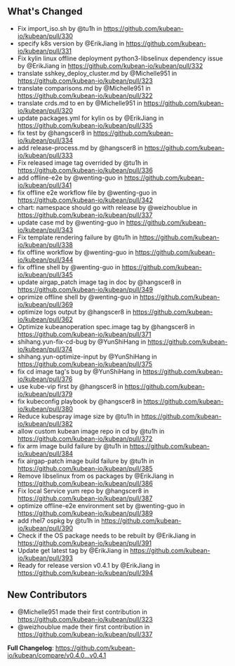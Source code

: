 ## What's Changed
* Fix import_iso.sh by @tu1h in https://github.com/kubean-io/kubean/pull/330
* specify k8s version by @ErikJiang in https://github.com/kubean-io/kubean/pull/331
* Fix kylin linux offline deployment python3-libselinux dependency issue by @ErikJiang in https://github.com/kubean-io/kubean/pull/332
* translate sshkey_deploy_cluster.md by @Michelle951 in https://github.com/kubean-io/kubean/pull/323
* translate comparisons.md by @Michelle951 in https://github.com/kubean-io/kubean/pull/322
* translate crds.md to en by @Michelle951 in https://github.com/kubean-io/kubean/pull/320
* update packages.yml for kylin os by @ErikJiang in https://github.com/kubean-io/kubean/pull/335
* fix test by @hangscer8 in https://github.com/kubean-io/kubean/pull/334
* add release-process.md by @hangscer8 in https://github.com/kubean-io/kubean/pull/333
* Fix released image tag overrided by @tu1h in https://github.com/kubean-io/kubean/pull/336
* add offline-e2e by @wenting-guo in https://github.com/kubean-io/kubean/pull/341
* fix offline e2e workflow file by @wenting-guo in https://github.com/kubean-io/kubean/pull/342
* chart: namespace should go with release by @weizhoublue in https://github.com/kubean-io/kubean/pull/337
* update case md by @wenting-guo in https://github.com/kubean-io/kubean/pull/343
* Fix template rendering failure by @tu1h in https://github.com/kubean-io/kubean/pull/338
* fix offline workflow by @wenting-guo in https://github.com/kubean-io/kubean/pull/344
* fix offline shell by @wenting-guo in https://github.com/kubean-io/kubean/pull/345
* update airgap_patch image tag in doc by @hangscer8 in https://github.com/kubean-io/kubean/pull/349
* oprimize offline shell by @wenting-guo in https://github.com/kubean-io/kubean/pull/369
* optimize logs output by @hangscer8 in https://github.com/kubean-io/kubean/pull/362
* Optimize kubeanoperation spec.image tag by @hangscer8 in https://github.com/kubean-io/kubean/pull/371
* shihang.yun-fix-cd-bug by @YunShiHang in https://github.com/kubean-io/kubean/pull/374
* shihang.yun-optimize-input by @YunShiHang in https://github.com/kubean-io/kubean/pull/375
* fix cd image tag's bug by @YunShiHang in https://github.com/kubean-io/kubean/pull/376
* use kube-vip first by @hangscer8 in https://github.com/kubean-io/kubean/pull/379
* fix kubeconfig playbook by @hangscer8 in https://github.com/kubean-io/kubean/pull/380
* Reduce kubespray image size by @tu1h in https://github.com/kubean-io/kubean/pull/382
* allow custom kubean image repo in cd by @tu1h in https://github.com/kubean-io/kubean/pull/372
* fix arm image build failure by @tu1h in https://github.com/kubean-io/kubean/pull/384
* fix airgap-patch image build failure by @tu1h in https://github.com/kubean-io/kubean/pull/385
* Remove libselinux from os packages by @ErikJiang in https://github.com/kubean-io/kubean/pull/386
* Fix local Service yum repo by @hangscer8 in https://github.com/kubean-io/kubean/pull/387
* optimize offline-e2e environment set by @wenting-guo in https://github.com/kubean-io/kubean/pull/389
* add rhel7 ospkg by @tu1h in https://github.com/kubean-io/kubean/pull/390
* Check if the OS package needs to be rebuilt by @ErikJiang in https://github.com/kubean-io/kubean/pull/391
* Update get latest tag by @ErikJiang in https://github.com/kubean-io/kubean/pull/393
* Ready for release version v0.4.1 by @ErikJiang in https://github.com/kubean-io/kubean/pull/394

## New Contributors
* @Michelle951 made their first contribution in https://github.com/kubean-io/kubean/pull/323
* @weizhoublue made their first contribution in https://github.com/kubean-io/kubean/pull/337

**Full Changelog**: https://github.com/kubean-io/kubean/compare/v0.4.0...v0.4.1
